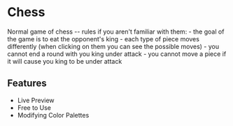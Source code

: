 # Chess
Normal game of chess
-- rules if you aren't familiar with them:
    - the goal of the game is to eat the opponent's king
    - each type of piece moves differently (when clicking on them you can see the possible moves)
    - you cannot end a round with you king under attack
    - you cannot move a piece if it will cause you king to be under attack

## Features
- Live Preview
- Free to Use
- Modifying Color Palettes

